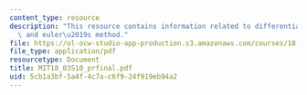 ```yaml
---
content_type: resource
description: "This resource contains information related to differential equation\
  \ and euler\u2019s method."
file: https://ol-ocw-studio-app-production.s3.amazonaws.com/courses/18-03-differential-equations-spring-2010/5cb1a3bf5a4f4c7ac6f924f919eb94a2_MIT18_03S10_prfinal.pdf
file_type: application/pdf
resourcetype: Document
title: MIT18_03S10_prfinal.pdf
uid: 5cb1a3bf-5a4f-4c7a-c6f9-24f919eb94a2
---
```

